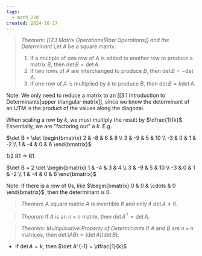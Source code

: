```yaml
---
tags:
  - math_220
created: 2024-10-17
---
```


> *Theorem: [[2.1 Matrix Operations|Row Operations]] and the Determinant*
> Let $A$ be a square matrix.
> 1. If a multiple of one row of $A$ is added to another row to produce a matrix $B$, then $\det B = \det A$.
> 2. If two rows of $A$ are interchanged to produce $B$, then $\det B = -\det A$.
> 3. If one row of $A$ is multiplied by $k$ to produce $B$, then $\det B = k \det A$.

Note: We only need to reduce a matrix to an [[3.1 Introduction to Determinants|upper triangular matrix]], since we know the determinant of an UTM is the product of the values along the diagonal.

When scaling a row by $k$, we must multiply the result by $\dfrac{1}{k}$. Essentially, we are "factoring out" a $k$. E.g.

$\det B = \det \begin{bmatrix} 2 & -8 & 6 & 8 \\ 3 & -9 & 5 & 10 \\ -3 & 0 & 1 & -2 \\ 1 & -4 & 0 & 6 \end{bmatrix}$

1/2 R1 -> R1

$\det B = 2 \det \begin{bmatrix} 1 & -4 & 3 & 4 \\ 3 & -9 & 5 & 10 \\ -3 & 0 & 1 & -2 \\ 1 & -4 & 0 & 6 \end{bmatrix}$

Note: If there is a row of 0s, like $\begin{bmatrix} 0 & 0 & \cdots & 0 \end{bmatrix}$, then the determinant is 0.

> *Theorem*
> A square matrix $A$ is invertible if and only if $\det{A} \neq 0$.

> *Theorem*
> If $A$ is an $n \times n$ matrix, then $\det A^T = \det A$.

> *Theorem: Multiplicative Property of Determinants*
> If $A$ and $B$ are $n \times n$ matrices, then $\det(AB) = (\det A)(\det B)$.

- If $\det A = k$, then $\det A^{-1} = \dfrac{1}{k}$